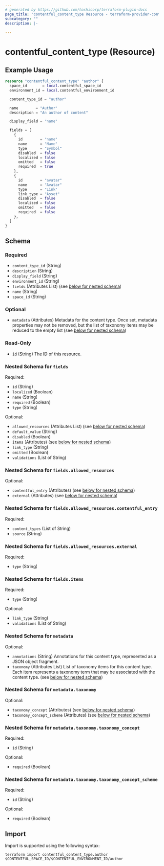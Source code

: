 ```yaml
---
# generated by https://github.com/hashicorp/terraform-plugin-docs
page_title: "contentful_content_type Resource - terraform-provider-contentful"
subcategory: ""
description: |-
  
---
```


# contentful_content_type (Resource)



## Example Usage

```terraform
resource "contentful_content_type" "author" {
  space_id       = local.contentful_space_id
  environment_id = local.contentful_environment_id

  content_type_id = "author"

  name        = "Author"
  description = "An author of content"

  display_field = "name"

  fields = [
    {
      id        = "name"
      name      = "Name"
      type      = "Symbol"
      disabled  = false
      localized = false
      omitted   = false
      required  = true
    },
    {
      id        = "avatar"
      name      = "Avatar"
      type      = "Link"
      link_type = "Asset"
      disabled  = false
      localized = false
      omitted   = false
      required  = false
    },
  ]
}
```

<!-- schema generated by tfplugindocs -->
## Schema

### Required

- `content_type_id` (String)
- `description` (String)
- `display_field` (String)
- `environment_id` (String)
- `fields` (Attributes List) (see [below for nested schema](#nestedatt--fields))
- `name` (String)
- `space_id` (String)

### Optional

- `metadata` (Attributes) Metadata for the content type. Once set, metadata properties may not be removed, but the list of taxonomy items may be reduced to the empty list (see [below for nested schema](#nestedatt--metadata))

### Read-Only

- `id` (String) The ID of this resource.

<a id="nestedatt--fields"></a>
### Nested Schema for `fields`

Required:

- `id` (String)
- `localized` (Boolean)
- `name` (String)
- `required` (Boolean)
- `type` (String)

Optional:

- `allowed_resources` (Attributes List) (see [below for nested schema](#nestedatt--fields--allowed_resources))
- `default_value` (String)
- `disabled` (Boolean)
- `items` (Attributes) (see [below for nested schema](#nestedatt--fields--items))
- `link_type` (String)
- `omitted` (Boolean)
- `validations` (List of String)

<a id="nestedatt--fields--allowed_resources"></a>
### Nested Schema for `fields.allowed_resources`

Optional:

- `contentful_entry` (Attributes) (see [below for nested schema](#nestedatt--fields--allowed_resources--contentful_entry))
- `external` (Attributes) (see [below for nested schema](#nestedatt--fields--allowed_resources--external))

<a id="nestedatt--fields--allowed_resources--contentful_entry"></a>
### Nested Schema for `fields.allowed_resources.contentful_entry`

Required:

- `content_types` (List of String)
- `source` (String)


<a id="nestedatt--fields--allowed_resources--external"></a>
### Nested Schema for `fields.allowed_resources.external`

Required:

- `type` (String)



<a id="nestedatt--fields--items"></a>
### Nested Schema for `fields.items`

Required:

- `type` (String)

Optional:

- `link_type` (String)
- `validations` (List of String)



<a id="nestedatt--metadata"></a>
### Nested Schema for `metadata`

Optional:

- `annotations` (String) Annotations for this content type, represented as a JSON object fragment.
- `taxonomy` (Attributes List) List of taxonomy items for this content type. Each item represents a taxonomy term that may be associated with the content type. (see [below for nested schema](#nestedatt--metadata--taxonomy))

<a id="nestedatt--metadata--taxonomy"></a>
### Nested Schema for `metadata.taxonomy`

Optional:

- `taxonomy_concept` (Attributes) (see [below for nested schema](#nestedatt--metadata--taxonomy--taxonomy_concept))
- `taxonomy_concept_scheme` (Attributes) (see [below for nested schema](#nestedatt--metadata--taxonomy--taxonomy_concept_scheme))

<a id="nestedatt--metadata--taxonomy--taxonomy_concept"></a>
### Nested Schema for `metadata.taxonomy.taxonomy_concept`

Required:

- `id` (String)

Optional:

- `required` (Boolean)


<a id="nestedatt--metadata--taxonomy--taxonomy_concept_scheme"></a>
### Nested Schema for `metadata.taxonomy.taxonomy_concept_scheme`

Required:

- `id` (String)

Optional:

- `required` (Boolean)

## Import

Import is supported using the following syntax:

```shell
terraform import contentful_content_type.author $CONTENTFUL_SPACE_ID/$CONTENTFUL_ENVIRONMENT_ID/author
```
